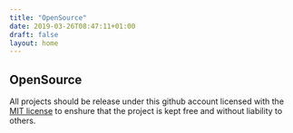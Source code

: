 ```yaml
---
title: "OpenSource"
date: 2019-03-26T08:47:11+01:00
draft: false
layout: home
---
```


## OpenSource

All projects should be release under this github account licensed with the [MIT license](https://opensource.org/licenses/MIT) to enshure that the project is kept free and without liability to others. 

